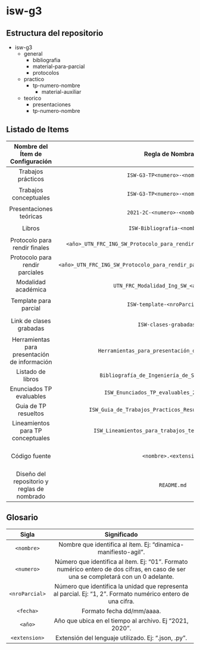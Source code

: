 # isw-g3
## Estructura del repositorio
+ isw-g3
  + general
    + bibliografia
	+ material-para-parcial
	+ protocolos
  + practico
    + tp-numero-nombre
      + material-auxiliar
  + teorico
	+ presentaciones
    + tp-numero-nombre
	
## Listado de Items
|		Nombre del Ítem de Configuración		|							   Regla de Nombrado							  |          		       Ubicación Física      		     	   |
|:---------------------------------------------:|:---------------------------------------------------------------------------:|:--------------------------------------------------------------:|
|				Trabajos prácticos				|					   `ISW-G3-TP<numero>-<nombre>.pdf`					      |						 `./isw-g3/practico`					   |
|			   Trabajos conceptuales			|					   `ISW-G3-TP<numero>-<nombre>.pdf`						  |	 		 ` ./isw-g3/teorico/trabajos-conceptuales`		       |
|			  Presentaciones teóricas			|					   `2021-2C-<numero>-<nombre>.pptx`						  |			 	 `./isw-g3/teorico/presentaciones`			       |
|					  Libros					|						`ISW-Bibliografia-<nombre>.pdf`						  |			  	  `./isw-g3/general/bibliografia`			       |
|		  Protocolo para rendir finales		    |	`<año>_UTN_FRC_ING_SW_Protocolo_para_rendir_finales_en_forma_remota.pdf`  |				   `./isw-g3/general/protocolos`			       |
|		 Protocolo para rendir parciales		|`<año>_UTN_FRC_ING_SW_Protocolo_para_rendir_parciales_en_forma_remota_2C.pdf`|				   `./isw-g3/general/protocolos`			       |
|				Modalidad académica				|				   `UTN_FRC_Modalidad_Ing_SW_<año>_2doC.pdf`				  |						 `./isw-g3/general`					  	   |
|			  Template para parcial			    |					   `ISW-template-<nroParcial>.docx`						  |	 		  `./isw-g3/general/material-para-parcial`  		   |
|			 Link de clases grabadas			|					 	  `ISW-clases-grabadas.txt`							  |	 		  `./isw-g3/general/material-para-parcial`  	 	   |
| Herramientas para presentación de información	|			  `Herramientas_para_presentación_de_Información.pdf`			  |	 		  `./isw-g3/general/material-para-parcial`   	 	   |
|				Listado de libros				|			   `Bibliografía_de_Ingeniería_de_Software_<año>.pdf`			  |				   `./isw-g3/general/bibliografia`				   |
|			Enunciados TP evaluables			|				`ISW_Enunciados_TP_evaluables_2021_2erCuat.pdf`			      |						 `./isw-g3/practico`					   |
|			  Guia de TP resueltos				|		   `ISW_Guia_de_Trabajos_Practicos_Resueltos_<año>_2doC.pdf`		  |						 `./isw-g3/practico`					   |
|		Lineamientos para TP conceptuales		|  			 `ISW_Lineamientos_para_trabajos_teóricos_<año>_2C.pdf` 		  |	 	        `./isw-g3/teorico/trabajos-conceptuales`  		   |
|				  Código fuente					|							 `<nombre>.<extension>`							  |   `./isw-g3/practico/tp-<numero>-<nombre>/material-auxiliar`   |
|  Diseño del repositorio y reglas de nombrado  |								   `README.md`								  |							 `./isw-g3`					  	   	   |

## Glosario
|         Sigla			|															  Significado															 |
|:---------------------:|:----------------------------------------------------------------------------------------------------------------------------------:|
| `<nombre>`  			| Nombre que identifica al ítem. Ej: “dinamica-manifiesto-agil”.																	 |
| `<numero>`			| Número que identifica al ítem. Ej: “01”. Formato numérico entero de dos cifras, en caso de ser una se completará con un 0 adelante.|
| `<nroParcial>`		| Número que identifica la unidad que representa al parcial. Ej: “1, 2”. Formato numérico entero de una cifra.						 |
| `<fecha>`				| Formato fecha dd/mm/aaaa.																											 |
| `<año>`				| Año que ubica en el tiempo al archivo. Ej “2021, 2020”.																			 |
| `<extension>`			| Extensión del lenguaje utilizado. Ej: “.json, .py”.																				 |
